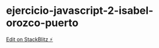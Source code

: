 # ejercicio-javascript-2-isabel-orozco-puerto

[Edit on StackBlitz ⚡️](https://stackblitz.com/edit/ejercicio-javascript-2-isabel-orozco-puerto)